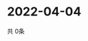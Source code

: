 # 2022-04-04
  共 0条

  <!-- BEGIN -->
  <!-- 最后更新时间Mon Apr 04 2022 18:07:59 GMT+0000 (Coordinated Universal Time) -->
  
  <!-- END -->
  
  